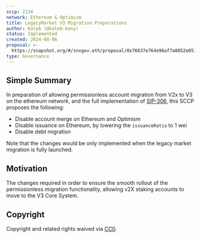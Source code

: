 ```yaml
---
sccp: 2134
network: Ethereum & Optimism
title: LegacyMarket V3 Migration Preparations
author: Kaleb (@kaleb-keny)
status: Implemented
created: 2024-08-06
proposal: >-
  https://snapshot.org/#/snxgov.eth/proposal/0x76837e764e96af7a0852e051776b50bbaccdd734b7fd552fe153261eb28d3312
type: Governance
---
```


<!--You can leave these HTML comments in your merged SCCP and delete the visible duplicate text guides, they will not appear and may be helpful to refer to if you edit it again. This is the suggested template for new SCCPs. Note that an SCCP number will be assigned by an editor. When opening a pull request to submit your SCCP, please use an abbreviated title in the filename, `sccp-draft_title_abbrev.md`. The title should be 44 characters or less.-->

## Simple Summary

<!--"If you can't explain it simply, you don't understand it well enough." Provide a simplified and layman-accessible explanation of the SCCP.-->

In preparation of allowing permissionless account migration from V2x to V3 on the ethereum network, and the full implementation of [SIP-306](https://sips.synthetix.io/sips/sip-306/), this SCCP proposes the following:
- Disable account merge on Ethereum and Optimism
- Disable issuance on Ethereum, by lowering the `issuanceRatio` to 1 wei
- Disable debt migration

Note that the changes would be only implemented when the legacy market migration is fully launched.

## Motivation

<!--The motivation is critical for SCCPs that want to update variables within Synthetix. It should clearly explain why the existing variable is not incentive aligned. SCCP submissions without sufficient motivation may be rejected outright.-->

The changes required in order to ensure the smooth rollout of the permissionless migration functionality, allowing v2X staking accounts to move to the V3 Core System.

## Copyright

Copyright and related rights waived via [CC0](https://creativecommons.org/publicdomain/zero/1.0/).
